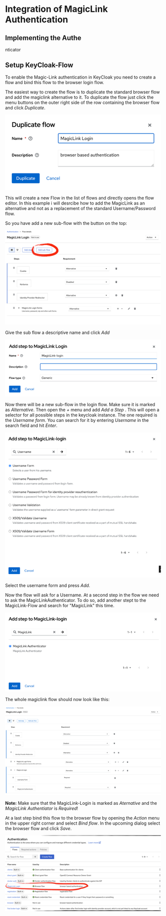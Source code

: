 # Integration of MagicLink Authentication

## Implementing the Authe

nticator

## Setup KeyCloak-Flow

To enable the Magic-Link authentication in KeyCloak you need to create a flow and bind 
this flow to the browser login flow.

The easiest way to create the flow is to duplicate the standard browser flow and add the
magiclink alternative to it. To duplicate the flow just click the menu buttons on the outer
right side of the row containing the browser flow and click _Duplicate_.

![keycloak-duplicate-flow.png](images%2Fkeycloak-duplicate-flow.png)

This will create a new Flow in the list of flows and directly opens the flow editor. In this
example i will desrcibe how to add the MagicLink as an alternative and not as a replacement
of the standard Username/Password flow. 

So you have add a new sub-flow with the button on the top:

![keycloak-add-sub-flow.png](images%2Fkeycloak-add-sub-flow.png)

Give the sub flow a descriptive name and click _Add_

![keycloak-name-sub-flow.png](images%2Fkeycloak-name-sub-flow.png)

Now there will be a new sub-flow in the login flow. Make sure it is marked as 
_Alternative_. Then open the _+_ menu and add _Add a Step_ . This will open a 
selector for all possible steps in the keycloak instance. The one required is 
the _Username form_. You can search for it by entering _Username_ in the search
field and hit _Enter_.

![keycloak-select-username-form.png](images%2Fkeycloak-select-username-form.png)

Select the username form and press _Add_.

Now the flow will ask for a Username. At a second step in the flow we need to
ask the MagicLinkAuthenticator. To do so, add another stept to the MagicLink-Flow
and search for "MagicLink" this time.

![keycloak-select-magiclink-authenticator.png](images%2Fkeycloak-select-magiclink-authenticator.png)

The whole magiclink flow should now look like this:

![keycloak-whole-magiclink-flow.png](images%2Fkeycloak-whole-magiclink-flow.png)

__Note:__ Make sure that the MagicLink-Login is marked as _Aternative_ and the 
_MagicLink Authentiator_ is _Required_!

At a last step bind this flow to the browser flow by opening the _Action_ menu in the
upper right corner and select _Bind flow_. In the upcoming dialog select the browser flow
and click _Save_.

![keycloak-final-flow-overview.png](images%2Fkeycloak-final-flow-overview.png)
